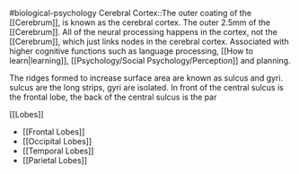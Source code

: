 #biological-psychology 
Cerebral Cortex::The outer coating of the [[Cerebrum]], is known as the cerebral cortex. The outer 2.5mm of the [[Cerebrum]]. All of the neural processing happens in the cortex, not the [[Cerebrum]], which just links nodes in the cerebral cortex. Associated with higher cognitive functions such as language processing, [[How to learn|learning]], [[Psychology/Social Psychology/Perception]] and planning.
<!--SR:!2023-12-21,3,250-->


The ridges formed to increase surface area are known as sulcus and gyri. sulcus are the long strips, gyri are isolated. In front of the central sulcus is the frontal lobe, the back of the central sulcus is the par

[[Lobes]]
* [[Frontal Lobes]]
* [[Occipital Lobes]]
* [[Temporal Lobes]]
* [[Parietal Lobes]]